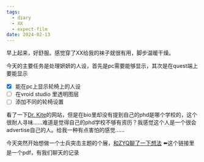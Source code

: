 ```yaml
---
tags:
  - diary
  - XX
  - expect-film
date: 2024-02-13
---
```

早上起来，好舒服。感觉穿了XX给我的袜子就很有用，脚步温暖干燥。

今天的主要任务是处理妍妍的人设，首先是pc需要能够显示，其次是在quest端上要能显示

- [x] 能在pc上显示轮椅上的人设
- [ ] 在vroid studio 里透明图层
- [ ] 添加不同的轮椅设置

看了一下[Dr. Kite](https://www.kitekitekitekite.com)的网站，但是在bio里却没有提到自己的phd是哪个学校的，这个很耐人寻味……难道是觉得自己的phd学校不够有资历？我感觉这个人是一个很会advertise自己的人。给我一种有点害怕的感觉……

今天突然开始想做一个士兵突击主题的个展，[和ZYQ聊了一下想法](https://cdn.discordapp.com/attachments/1205205561222635580/1207111723463475270/622a909b33cf2fc1.pdf?ex=65de7565&is=65cc0065&hm=cbad7dea5879a0b501bb96e61b2c95f166796fe2e3b873d1fcf444b15c123e19&) ⬅️这个链接里是一个pdf，有我们聊天的记录

